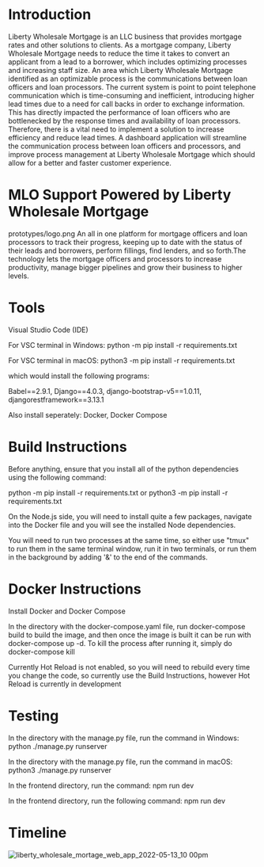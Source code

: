 # Introduction
Liberty Wholesale Mortgage is an LLC business that provides mortgage rates and other solutions to clients. As a mortgage company, Liberty Wholesale Mortgage needs to reduce the time it takes to convert an applicant from a lead to a borrower, which includes optimizing processes and increasing staff size. An area which Liberty Wholesale Mortgage identified as an optimizable process is the communications between loan officers and loan processors. The current system is point to point telephone communication which is time-consuming and inefficient, introducing higher lead times due to a need for call backs in order to exchange information. This has directly impacted the performance of loan officers who are bottlenecked by the response times and availability of loan processors. Therefore, there is a vital need to implement a solution to increase efficiency and reduce lead times. A dashboard application will streamline the communication process between loan officers and processors, and improve process management at Liberty Wholesale Mortgage which should allow for a better and faster customer experience.

# MLO Support Powered by Liberty Wholesale Mortgage
prototypes/logo.png
An all in one platform for mortgage officers and loan processors to track their progress, keeping up to date with the status of their leads and borrowers, perform fillings, find lenders, and so forth.The technology lets the mortgage officers and processors to increase productivity, manage bigger pipelines and grow their business to higher levels.

# Tools

Visual Studio Code (IDE)

For VSC terminal in Windows: python -m pip install -r requirements.txt

For VSC terminal in macOS: python3 -m pip install -r requirements.txt

which would install the following programs:

Babel==2.9.1, Django==4.0.3, django-bootstrap-v5==1.0.11, djangorestframework==3.13.1

Also install seperately: Docker, Docker Compose 

# Build Instructions
Before anything, ensure that you install all of the python dependencies using the following command:

python -m pip install -r requirements.txt or python3 -m pip install -r requirements.txt

On the Node.js side, you will need to install quite a few packages, navigate into the Docker file and you will see the installed Node dependencies.

You will need to run two processes at the same time, so either use "tmux" to run them in the same terminal window, run it in two terminals, or run them in the background by adding '&' to the end of the commands.

# Docker Instructions
Install Docker and Docker Compose

In the directory with the docker-compose.yaml file, run docker-compose build to build the image,
and then once the image is built it can be run with docker-compose up -d. To kill the process after running it, simply do docker-compose kill

Currently Hot Reload is not enabled, so you will need to rebuild every time you change the code, so currently use the Build Instructions, however Hot Reload is currently in development

# Testing 


In the directory with the manage.py file, run the command in Windows: python ./manage.py runserver

In the directory with the manage.py file, run the command in macOS: python3 ./manage.py runserver

In the frontend directory, run the command: npm run dev

In the frontend directory, run the following command: npm run dev

# Timeline

![liberty_wholesale_mortage_web_app_2022-05-13_10 00pm](https://user-images.githubusercontent.com/57340692/168411422-1146fa6e-b30e-41b8-ba9b-00ecef2ec85e.png)

